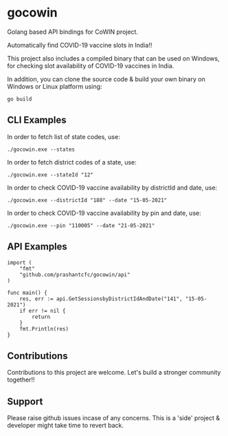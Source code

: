 # gocowin
Golang based API bindings for CoWIN project. 

Automatically find COVID-19 vaccine slots in India!!

This project also includes a compiled binary that can be used on Windows,
for checking slot availability of COVID-19 vaccines in India. 

In addition, you can clone the source code & build your own binary on Windows or Linux platform using:

``go build``

## CLI Examples

In order to fetch list of state codes, use:

```./gocowin.exe --states```

In order to fetch district codes of a state, use:

```./gocowin.exe --stateId "12"```

In order to check COVID-19 vaccine availability by districtId and date, use:

```./gocowin.exe --districtId "188" --date "15-05-2021"```

In order to check COVID-19 vaccine availability by pin and date, use:

```./gocowin.exe --pin "110005" --date "21-05-2021"```




## API Examples 

```
import (
	"fmt"
	"github.com/prashantcfc/gocowin/api"
)

func main() {
	res, err := api.GetSessionsbyDistrictIdAndDate("141", "15-05-2021")
	if err != nil {
		return
	}
	fmt.Println(res)
}
```

## Contributions

Contributions to this project are welcome. Let's build a stronger community together!!

## Support

Please raise github issues incase of any concerns.
This is a 'side' project & developer might take time to revert back.
